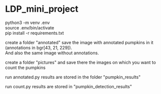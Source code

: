 # LDP_mini_project

python3 -m venv .env  
source .env/bin/activate  
pip install -r requirements.txt  

create a folder "annotated" save the image with annotated pumpkins in it (annotations in bgr[43, 21, 229]).  
And also the same image without annotations.  

create a folder "pictures" and save there the images on which you want to count the pumpkins  

run annotated.py 
results are stored in the folder "pumpkin_results"  
  
run count.py
results are stored in "pumpkin_detection_results"
